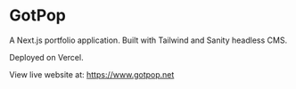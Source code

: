 # GotPop

A Next.js portfolio application. Built with Tailwind and Sanity headless CMS.

 Deployed on Vercel.

 View live website at: https://www.gotpop.net